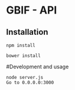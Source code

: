 # GBIF - API


## Installation

	npm install

	bower install

#Development and usage

	node server.js
	Go to 0.0.0.0:3000

